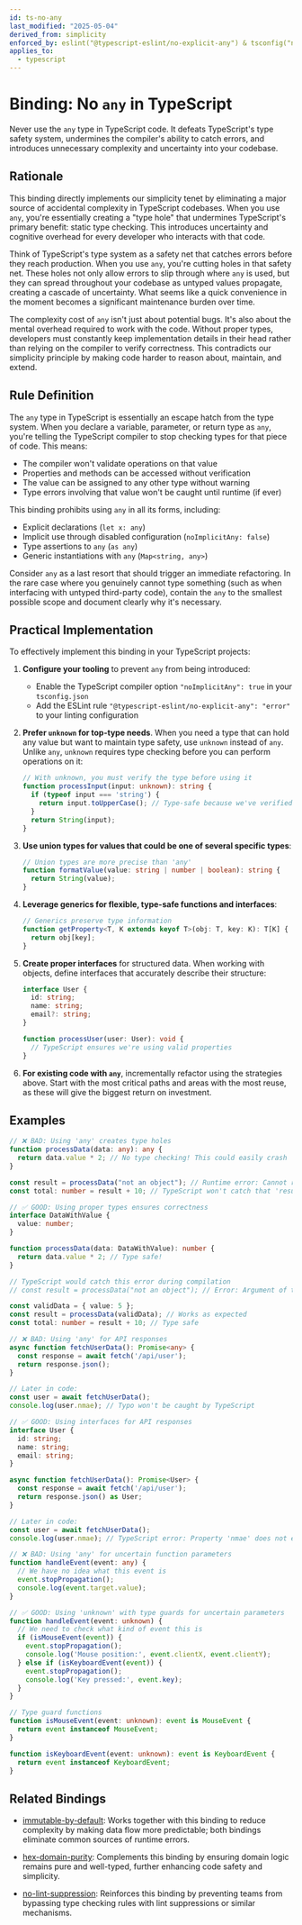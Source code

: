 ```yaml
---
id: ts-no-any
last_modified: "2025-05-04"
derived_from: simplicity
enforced_by: eslint("@typescript-eslint/no-explicit-any") & tsconfig("noImplicitAny")
applies_to:
  - typescript
---
```


# Binding: No `any` in TypeScript

Never use the `any` type in TypeScript code. It defeats TypeScript's type safety system, undermines the compiler's ability to catch errors, and introduces unnecessary complexity and uncertainty into your codebase.

## Rationale

This binding directly implements our simplicity tenet by eliminating a major source of accidental complexity in TypeScript codebases. When you use `any`, you're essentially creating a "type hole" that undermines TypeScript's primary benefit: static type checking. This introduces uncertainty and cognitive overhead for every developer who interacts with that code.

Think of TypeScript's type system as a safety net that catches errors before they reach production. When you use `any`, you're cutting holes in that safety net. These holes not only allow errors to slip through where `any` is used, but they can spread throughout your codebase as untyped values propagate, creating a cascade of uncertainty. What seems like a quick convenience in the moment becomes a significant maintenance burden over time.

The complexity cost of `any` isn't just about potential bugs. It's also about the mental overhead required to work with the code. Without proper types, developers must constantly keep implementation details in their head rather than relying on the compiler to verify correctness. This contradicts our simplicity principle by making code harder to reason about, maintain, and extend.

## Rule Definition

The `any` type in TypeScript is essentially an escape hatch from the type system. When you declare a variable, parameter, or return type as `any`, you're telling the TypeScript compiler to stop checking types for that piece of code. This means:

- The compiler won't validate operations on that value
- Properties and methods can be accessed without verification
- The value can be assigned to any other type without warning
- Type errors involving that value won't be caught until runtime (if ever)

This binding prohibits using `any` in all its forms, including:

- Explicit declarations (`let x: any`)
- Implicit use through disabled configuration (`noImplicitAny: false`)
- Type assertions to `any` (`as any`)
- Generic instantiations with `any` (`Map<string, any>`)

Consider `any` as a last resort that should trigger an immediate refactoring. In the rare case where you genuinely cannot type something (such as when interfacing with untyped third-party code), contain the `any` to the smallest possible scope and document clearly why it's necessary.

## Practical Implementation

To effectively implement this binding in your TypeScript projects:

1. **Configure your tooling** to prevent `any` from being introduced:
   - Enable the TypeScript compiler option `"noImplicitAny": true` in your `tsconfig.json`
   - Add the ESLint rule `"@typescript-eslint/no-explicit-any": "error"` to your linting configuration

2. **Prefer `unknown` for top-type needs**. When you need a type that can hold any value but want to maintain type safety, use `unknown` instead of `any`. Unlike `any`, `unknown` requires type checking before you can perform operations on it:
   ```typescript
   // With unknown, you must verify the type before using it
   function processInput(input: unknown): string {
     if (typeof input === 'string') {
       return input.toUpperCase(); // Type-safe because we've verified it's a string
     }
     return String(input);
   }
   ```

3. **Use union types for values that could be one of several specific types**:
   ```typescript
   // Union types are more precise than 'any'
   function formatValue(value: string | number | boolean): string {
     return String(value);
   }
   ```

4. **Leverage generics for flexible, type-safe functions and interfaces**:
   ```typescript
   // Generics preserve type information
   function getProperty<T, K extends keyof T>(obj: T, key: K): T[K] {
     return obj[key];
   }
   ```

5. **Create proper interfaces** for structured data. When working with objects, define interfaces that accurately describe their structure:
   ```typescript
   interface User {
     id: string;
     name: string;
     email?: string;
   }
   
   function processUser(user: User): void {
     // TypeScript ensures we're using valid properties
   }
   ```

6. **For existing code with `any`**, incrementally refactor using the strategies above. Start with the most critical paths and areas with the most reuse, as these will give the biggest return on investment.

## Examples

```typescript
// ❌ BAD: Using 'any' creates type holes
function processData(data: any): any {
  return data.value * 2; // No type checking! This could easily crash
}

const result = processData("not an object"); // Runtime error: Cannot read property 'value' of undefined
const total: number = result + 10; // TypeScript won't catch that 'result' might not be a number
```

```typescript
// ✅ GOOD: Using proper types ensures correctness
interface DataWithValue {
  value: number;
}

function processData(data: DataWithValue): number {
  return data.value * 2; // Type safe!
}

// TypeScript would catch this error during compilation
// const result = processData("not an object"); // Error: Argument of type 'string' is not assignable to parameter of type 'DataWithValue'

const validData = { value: 5 };
const result = processData(validData); // Works as expected
const total: number = result + 10; // Type safe
```

```typescript
// ❌ BAD: Using 'any' for API responses
async function fetchUserData(): Promise<any> {
  const response = await fetch('/api/user');
  return response.json();
}

// Later in code:
const user = await fetchUserData();
console.log(user.nmae); // Typo won't be caught by TypeScript
```

```typescript
// ✅ GOOD: Using interfaces for API responses
interface User {
  id: string;
  name: string;
  email: string;
}

async function fetchUserData(): Promise<User> {
  const response = await fetch('/api/user');
  return response.json() as User;
}

// Later in code:
const user = await fetchUserData();
console.log(user.nmae); // TypeScript error: Property 'nmae' does not exist on type 'User'. Did you mean 'name'?
```

```typescript
// ❌ BAD: Using 'any' for uncertain function parameters
function handleEvent(event: any) {
  // We have no idea what this event is
  event.stopPropagation();
  console.log(event.target.value);
}
```

```typescript
// ✅ GOOD: Using 'unknown' with type guards for uncertain parameters
function handleEvent(event: unknown) {
  // We need to check what kind of event this is
  if (isMouseEvent(event)) {
    event.stopPropagation();
    console.log('Mouse position:', event.clientX, event.clientY);
  } else if (isKeyboardEvent(event)) {
    event.stopPropagation();
    console.log('Key pressed:', event.key);
  }
}

// Type guard functions
function isMouseEvent(event: unknown): event is MouseEvent {
  return event instanceof MouseEvent;
}

function isKeyboardEvent(event: unknown): event is KeyboardEvent {
  return event instanceof KeyboardEvent;
}
```

## Related Bindings

- [immutable-by-default](/bindings/immutable-by-default.md): Works together with this binding to reduce complexity by making data flow more predictable; both bindings eliminate common sources of runtime errors.

- [hex-domain-purity](/bindings/hex-domain-purity.md): Complements this binding by ensuring domain logic remains pure and well-typed, further enhancing code safety and simplicity.

- [no-lint-suppression](/bindings/no-lint-suppression.md): Reinforces this binding by preventing teams from bypassing type checking rules with lint suppressions or similar mechanisms.